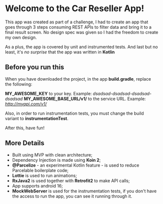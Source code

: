 # Welcome to the Car Reseller App!

This app was created as part of a challenge, I had to create an app that goes through 3 steps consuming REST APIs to filter data and bring it to a final result screen. No design spec was given so I had the freedom to create my own design. 

As a plus, the app is covered by unit and instrumented tests. And last but no least, it's *no surprise* that the app was written in **Kotlin**


## Before you run this
When you have downloaded the project, in the app **build.gradle**, replace the following:

**MY_AWESOME_KEY** to your key. Example: *dsadsad-dsadsad-dsadsad-dsadsad*
**MY_AWESOME_BASE_URL/v1/** to the service URL. Example: *http://myapi.com/v1/*

Also, in order to run instrumentation tests, you must change the build variant to **instrumentationTest**.

After this, have fun!

## More Details
- Built using MVP with clean architecture;
- Dependency Injection is made using **Koin 2**;
- **@Parcelize** - an experimental Kotlin feature - is used to reduce Parcelable boilerplate code;
- **Lottie** is used to run animations;
-  **RxJava2** is used together with **Retrofit2** to make API calls;
- App supports android 16;
- **MockWebServer** is used for the instrumentation tests, if you don't have the access to run the app, you can see it running through it.
